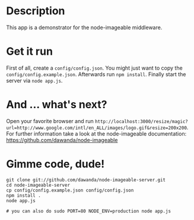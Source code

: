 # Description

This app is a demonstrator for the node-imageable middleware.

# Get it run

First of all, create a `config/config.json`. You might just want to copy the `config/config.example.json`.
Afterwards run `npm install`. Finally start the server via `node app.js`.

# And ... what's next?

Open your favorite browser and run `http://localhost:3000/resize/magic?url=http://www.google.com/intl/en_ALL/images/logo.gif&resize=200x200`.
For further information take a look at the node-imageable documentation: https://github.com/dawanda/node-imageable

# Gimme code, dude!

    git clone git://github.com/dawanda/node-imageable-server.git
    cd node-imageable-server
    cp config/config.example.json config/config.json
    npm install .
    node app.js

    # you can also do sudo PORT=80 NODE_ENV=production node app.js